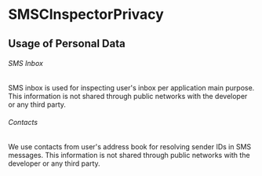 # SMSCInspectorPrivacy

<h2>Usage of Personal Data</h2>
<h6>SMS Inbox</h6>
SMS inbox is used for inspecting user's inbox per application main purpose.
This information is not shared through public networks with the developer or any third party.
<h6>Contacts</h6>
We use contacts from user's address book for resolving sender IDs in SMS messages.
This information is not shared through public networks with the developer or any third party.
